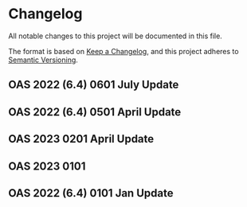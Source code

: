 # Changelog
All notable changes to this project will be documented in this file.

The format is based on [Keep a Changelog](https://keepachangelog.com/en/1.0.0/),
and this project adheres to [Semantic Versioning](https://semver.org/spec/v2.0.0.html).

## OAS 2022 (6.4) 0601 July Update

## OAS 2022 (6.4) 0501 April Update

## OAS 2023 0201 April Update

## OAS 2023 0101

## OAS 2022 (6.4) 0101 Jan Update 
